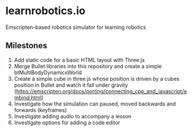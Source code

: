 # learnrobotics.io
Emscripten-based robotics simulator for learning robotics

## Milestones
1. Add static code for a basic HTML layout with Three.js
1. Merge Bullet libraries into this repository and create a simple btMultiBodyDynamicsWorld
1. Create a simple cube in three.js whose position is driven by a cubes position in Bullet and watch it fall under gravity (https://emscripten.org/docs/porting/connecting_cpp_and_javascript/embind.html)
1. Investigate how the simulation can paused, moved backwards and forwards (keyframes)
1. Investigate adding audio to accompany a lesson
1. Investigate options for adding a code editor
